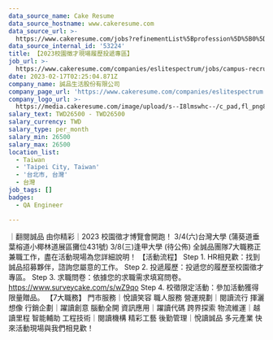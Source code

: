 ```yaml
---
data_source_name: Cake Resume
data_source_hostname: www.cakeresume.com
data_source_url: >-
  https://www.cakeresume.com/jobs?refinementList%5Bprofession%5D%5B0%5D=engineering_qa-engineer&refinementList%5Bsalary_type%5D=per_month&refinementList%5Bsalary_currency%5D=TWD&range%5Bsalary_range%5D%5Bmax%5D=600000
data_source_internal_id: '53224'
title: 【2023校園徵才現場履歷投遞專區】
job_url: >-
  https://www.cakeresume.com/companies/eslitespectrum/jobs/campus-recruitment_do-not-vote-for-the-test
date: 2023-02-17T02:25:04.871Z
company_name: 誠品生活股份有限公司
company_page_url: 'https://www.cakeresume.com/companies/eslitespectrum'
company_logo_url: >-
  https://media.cakeresume.com/image/upload/s--I8lmswhc--/c_pad,fl_png8,h_200,w_200/v1609843947/g56a2f4idhqw6eiiirdg.png
salary_text: TWD26500 - TWD26500
salary_currency: TWD
salary_type: per_month
salary_min: 26500
salary_max: 26500
location_list:
  - Taiwan
  - 'Taipei City, Taiwan'
  - '台北市, 台灣'
  - 台灣
job_tags: []
badges:
  - QA Engineer

---
```


｜翻閱誠品 由你精彩｜2023 校園徵才博覽會開跑！ 3/4(六)台灣大學 (蒲葵道垂葉榕道小椰林道展區攤位431號) 3/8(三)逢甲大學 (待公佈) 全誠品團隊7大職務正兼職工作，盡在活動現場為您詳細說明！ 【活動流程】 Step 1. HR相見歡：找到誠品招募夥伴，諮詢您屬意的工作。 Step 2. 投遞履歷：投遞您的履歷至校園徵才專區。 Step 3. 求職問卷：依據您的求職需求填寫問卷。 https://www.surveycake.com/s/wZ9qo Step 4. 校徵限定活動：參加活動獲得限量贈品。 【7大職務】 門市服務｜悅讀笑容 職人服務 營運規劃｜閱讀流行 揮灑想像 行銷企劃｜躍讀創意 腦動全開 資訊應用｜躍讀代碼 跨界探索 物流維運｜越讀里程 智能輔助 工程技術｜閱讀機構 精彩工藝 後勤管理｜悅讀誠品 多元產業 快來活動現場與我們相見歡！